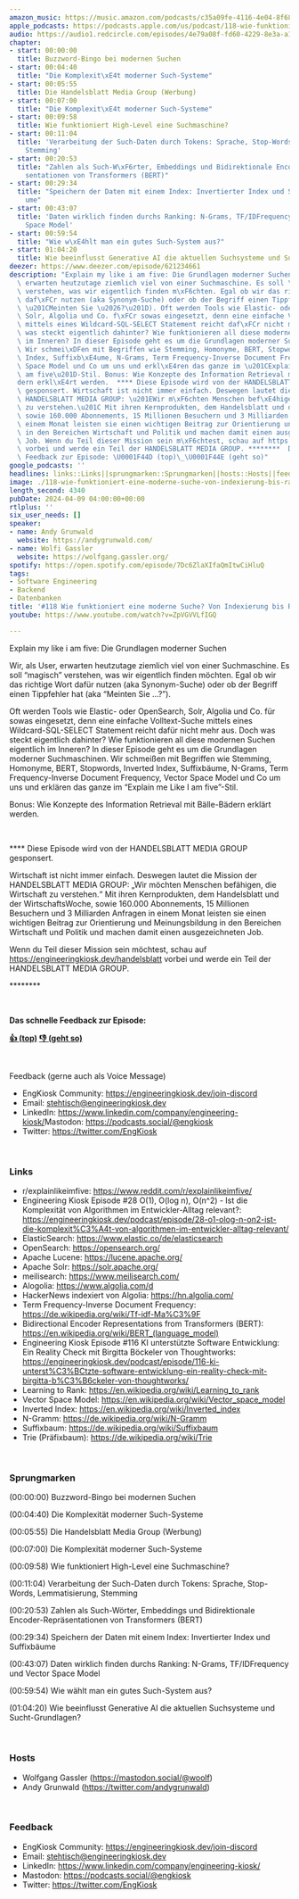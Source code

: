 ```yaml
---
amazon_music: https://music.amazon.com/podcasts/c35a09fe-4116-4e04-8f68-77d61b112e46/episodes/887584b2-f9ff-4b60-9351-71838e5d75bf/engineering-kiosk-118-wie-funktioniert-eine-moderne-suche-von-indexierung-bis-ranking
apple_podcasts: https://podcasts.apple.com/us/podcast/118-wie-funktioniert-eine-moderne-suche-von-indexierung/id1603082924?i=1000651847129&uo=4
audio: https://audio1.redcircle.com/episodes/4e79a08f-fd60-4229-8e3a-a1ff36c6e7d0/stream.mp3
chapter:
- start: 00:00:00
  title: Buzzword-Bingo bei modernen Suchen
- start: 00:04:40
  title: "Die Komplexit\xE4t moderner Such-Systeme"
- start: 00:05:55
  title: Die Handelsblatt Media Group (Werbung)
- start: 00:07:00
  title: "Die Komplexit\xE4t moderner Such-Systeme"
- start: 00:09:58
  title: Wie funktioniert High-Level eine Suchmaschine?
- start: 00:11:04
  title: 'Verarbeitung der Such-Daten durch Tokens: Sprache, Stop-Words, Lemmatisierung,
    Stemming'
- start: 00:20:53
  title: "Zahlen als Such-W\xF6rter, Embeddings und Bidirektionale Encoder-Repr\xE4\
    sentationen von Transformers (BERT)"
- start: 00:29:34
  title: "Speichern der Daten mit einem Index: Invertierter Index und Suffixb\xE4\
    ume"
- start: 00:43:07
  title: 'Daten wirklich finden durchs Ranking: N-Grams, TF/IDFrequency und Vector
    Space Model'
- start: 00:59:54
  title: "Wie w\xE4hlt man ein gutes Such-System aus?"
- start: 01:04:20
  title: Wie beeinflusst Generative AI die aktuellen Suchsysteme und Sucht-Grundlagen?
deezer: https://www.deezer.com/episode/621234661
description: "Explain my like i am five: Die Grundlagen moderner Suchen Wir, als User,\
  \ erwarten heutzutage ziemlich viel von einer Suchmaschine. Es soll \u201Cmagisch\u201D\
  \ verstehen, was wir eigentlich finden m\xF6chten. Egal ob wir das richtige Wort\
  \ daf\xFCr nutzen (aka Synonym-Suche) oder ob der Begriff einen Tippfehler hat (aka\
  \ \u201CMeinten Sie \u2026?\u201D). Oft werden Tools wie Elastic- oder OpenSearch,\
  \ Solr, Algolia und Co. f\xFCr sowas eingesetzt, denn eine einfache Volltext-Suche\
  \ mittels eines Wildcard-SQL-SELECT Statement reicht daf\xFCr nicht mehr aus. Doch\
  \ was steckt eigentlich dahinter? Wie funktionieren all diese modernen Suchen eigentlich\
  \ im Inneren? In dieser Episode geht es um die Grundlagen moderner Suchmaschinen.\
  \ Wir schmei\xDFen mit Begriffen wie Stemming, Homonyme, BERT, Stopwords, Inverted\
  \ Index, Suffixb\xE4ume, N-Grams, Term Frequency-Inverse Document Frequency, Vector\
  \ Space Model und Co um uns und erkl\xE4ren das ganze im \u201CExplain me Like I\
  \ am five\u201D-Stil. Bonus: Wie Konzepte des Information Retrieval mit B\xE4lle-B\xE4\
  dern erkl\xE4rt werden.  **** Diese Episode wird von der HANDELSBLATT MEDIA GROUP\
  \ gesponsert. Wirtschaft ist nicht immer einfach. Deswegen lautet die Mission der\
  \ HANDELSBLATT MEDIA GROUP: \u201EWir m\xF6chten Menschen bef\xE4higen, die Wirtschaft\
  \ zu verstehen.\u201C Mit ihren Kernprodukten, dem Handelsblatt und der WirtschaftsWoche,\
  \ sowie 160.000 Abonnements, 15 Millionen Besuchern und 3 Milliarden Anfragen in\
  \ einem Monat leisten sie einen wichtigen Beitrag zur Orientierung und Meinungsbildung\
  \ in den Bereichen Wirtschaft und Politik und machen damit einen ausgezeichneten\
  \ Job. Wenn du Teil dieser Mission sein m\xF6chtest, schau auf https://engineeringkiosk.dev/handelsblatt\
  \ vorbei und werde ein Teil der HANDELSBLATT MEDIA GROUP. ********  Das schnelle\
  \ Feedback zur Episode: \U0001F44D (top)\_\U0001F44E (geht so)"
google_podcasts: ''
headlines: links::Links||sprungmarken::Sprungmarken||hosts::Hosts||feedback::Feedback
image: ./118-wie-funktioniert-eine-moderne-suche-von-indexierung-bis-ranking.jpg
length_second: 4340
pubDate: 2024-04-09 04:00:00+00:00
rtlplus: ''
six_user_needs: []
speaker:
- name: Andy Grunwald
  website: https://andygrunwald.com/
- name: Wolfi Gassler
  website: https://wolfgang.gassler.org/
spotify: https://open.spotify.com/episode/7Dc6ZlaXIfaQmItwCiHluQ
tags:
- Software Engineering
- Backend
- Datenbanken
title: '#118 Wie funktioniert eine moderne Suche? Von Indexierung bis Ranking'
youtube: https://www.youtube.com/watch?v=ZpVGVVLfIGQ

---
```

<p>Explain my like i am five: Die Grundlagen moderner Suchen</p><p>Wir, als User, erwarten heutzutage ziemlich viel von einer Suchmaschine. Es soll “magisch” verstehen, was wir eigentlich finden möchten. Egal ob wir das richtige Wort dafür nutzen (aka Synonym-Suche) oder ob der Begriff einen Tippfehler hat (aka “Meinten Sie …?”).</p><p>Oft werden Tools wie Elastic- oder OpenSearch, Solr, Algolia und Co. für sowas eingesetzt, denn eine einfache Volltext-Suche mittels eines Wildcard-SQL-SELECT Statement reicht dafür nicht mehr aus. Doch was steckt eigentlich dahinter? Wie funktionieren all diese modernen Suchen eigentlich im Inneren? In dieser Episode geht es um die Grundlagen moderner Suchmaschinen. Wir schmeißen mit Begriffen wie Stemming, Homonyme, BERT, Stopwords, Inverted Index, Suffixbäume, N-Grams, Term Frequency-Inverse Document Frequency, Vector Space Model und Co um uns und erklären das ganze im “Explain me Like I am five”-Stil.</p><p>Bonus: Wie Konzepte des Information Retrieval mit Bälle-Bädern erklärt werden.</p><p><br></p><p>**** Diese Episode wird von der HANDELSBLATT MEDIA GROUP gesponsert.</p><p>Wirtschaft ist nicht immer einfach. Deswegen lautet die Mission der HANDELSBLATT MEDIA GROUP: „Wir möchten Menschen befähigen, die Wirtschaft zu verstehen.“ Mit ihren Kernprodukten, dem Handelsblatt und der WirtschaftsWoche, sowie 160.000 Abonnements, 15 Millionen Besuchern und 3 Milliarden Anfragen in einem Monat leisten sie einen wichtigen Beitrag zur Orientierung und Meinungsbildung in den Bereichen Wirtschaft und Politik und machen damit einen ausgezeichneten Job.</p><p>Wenn du Teil dieser Mission sein möchtest, schau auf<a href="https://engineeringkiosk.dev/handelsblatt"> https://engineeringkiosk.dev/handelsblatt</a> vorbei und werde ein Teil der HANDELSBLATT MEDIA GROUP.</p><p>********</p><p><br></p><p><strong>Das schnelle Feedback zur Episode:</strong></p><p><a href="https://api.openpodcast.dev/feedback/118/upvote" rel="nofollow"><strong>👍 (top)</strong></a><strong> </strong><a href="https://api.openpodcast.dev/feedback/118/downvote" rel="nofollow"><strong>👎 (geht so)</strong></a></p><p><br></p><p>Feedback (gerne auch als Voice Message)</p><ul><li>EngKiosk Community: <a href="https://engineeringkiosk.dev/join-discord">https://engineeringkiosk.dev/join-discord</a> </li><li>Email: <a href="mailto:stehtisch@engineeringkiosk.dev" rel="nofollow">stehtisch@engineeringkiosk.dev</a></li><li>LinkedIn: <a href="https://www.linkedin.com/company/engineering-kiosk/" rel="nofollow">https://www.linkedin.com/company/engineering-kiosk/</a>Mastodon: <a href="https://podcasts.social/@engkiosk" rel="nofollow">https://podcasts.social/@engkiosk</a></li><li>Twitter: <a href="https://twitter.com/EngKiosk" rel="nofollow">https://twitter.com/EngKiosk</a></li></ul><p><br></p><h3 id="links">Links</h3><ul><li>r/explainlikeimfive: <a href="https://www.reddit.com/r/explainlikeimfive/" rel="nofollow">https://www.reddit.com/r/explainlikeimfive/</a></li><li>Engineering Kiosk Episode #28 O(1), O(log n), O(n^2) - Ist die Komplexität von Algorithmen im Entwickler-Alltag relevant?: <a href="https://engineeringkiosk.dev/podcast/episode/28-o1-olog-n-on2-ist-die-komplexit%C3%A4t-von-algorithmen-im-entwickler-alltag-relevant/">https://engineeringkiosk.dev/podcast/episode/28-o1-olog-n-on2-ist-die-komplexit%C3%A4t-von-algorithmen-im-entwickler-alltag-relevant/</a></li><li>ElasticSearch: <a href="https://www.elastic.co/de/elasticsearch" rel="nofollow">https://www.elastic.co/de/elasticsearch</a></li><li>OpenSearch: <a href="https://opensearch.org/" rel="nofollow">https://opensearch.org/</a></li><li>Apache Lucene: <a href="https://lucene.apache.org/" rel="nofollow">https://lucene.apache.org/</a></li><li>Apache Solr: <a href="https://solr.apache.org/" rel="nofollow">https://solr.apache.org/</a></li><li>meilisearch: <a href="https://www.meilisearch.com/" rel="nofollow">https://www.meilisearch.com/</a></li><li>Alogolia: <a href="https://www.algolia.com/d" rel="nofollow">https://www.algolia.com/d</a></li><li>HackerNews indexiert von Algolia: <a href="https://hn.algolia.com/" rel="nofollow">https://hn.algolia.com/</a></li><li>Term Frequency-Inverse Document Frequency: <a href="https://de.wikipedia.org/wiki/Tf-idf-Ma%C3%9F" rel="nofollow">https://de.wikipedia.org/wiki/Tf-idf-Ma%C3%9F</a></li><li>Bidirectional Encoder Representations from Transformers (BERT): <a href="https://en.wikipedia.org/wiki/BERT_(language_model)" rel="nofollow">https://en.wikipedia.org/wiki/BERT_(language_model)</a></li><li>Engineering Kiosk Episode #116 KI unterstützte Software Entwicklung: Ein Reality Check mit Birgitta Böckeler von Thoughtworks: <a href="https://engineeringkiosk.dev/podcast/episode/116-ki-unterst%C3%BCtzte-software-entwicklung-ein-reality-check-mit-birgitta-b%C3%B6ckeler-von-thoughtworks/">https://engineeringkiosk.dev/podcast/episode/116-ki-unterst%C3%BCtzte-software-entwicklung-ein-reality-check-mit-birgitta-b%C3%B6ckeler-von-thoughtworks/</a></li><li>Learning to Rank: <a href="https://en.wikipedia.org/wiki/Learning_to_rank" rel="nofollow">https://en.wikipedia.org/wiki/Learning_to_rank</a></li><li>Vector Space Model: <a href="https://en.wikipedia.org/wiki/Vector_space_model" rel="nofollow">https://en.wikipedia.org/wiki/Vector_space_model</a></li><li>Inverted Index: <a href="https://en.wikipedia.org/wiki/Inverted_index" rel="nofollow">https://en.wikipedia.org/wiki/Inverted_index</a></li><li>N-Gramm: <a href="https://de.wikipedia.org/wiki/N-Gramm" rel="nofollow">https://de.wikipedia.org/wiki/N-Gramm</a></li><li>Suffixbaum: <a href="https://de.wikipedia.org/wiki/Suffixbaum" rel="nofollow">https://de.wikipedia.org/wiki/Suffixbaum</a></li><li>Trie (Präfixbaum): <a href="https://de.wikipedia.org/wiki/Trie" rel="nofollow">https://de.wikipedia.org/wiki/Trie</a></li></ul><p><br></p><h3 id="sprungmarken">Sprungmarken</h3><p>(00:00:00) Buzzword-Bingo bei modernen Suchen</p><p>(00:04:40) Die Komplexität moderner Such-Systeme</p><p>(00:05:55) Die Handelsblatt Media Group (Werbung)</p><p>(00:07:00) Die Komplexität moderner Such-Systeme</p><p>(00:09:58) Wie funktioniert High-Level eine Suchmaschine?</p><p>(00:11:04) Verarbeitung der Such-Daten durch Tokens: Sprache, Stop-Words, Lemmatisierung, Stemming</p><p>(00:20:53) Zahlen als Such-Wörter, Embeddings und Bidirektionale Encoder-Repräsentationen von Transformers (BERT)</p><p>(00:29:34) Speichern der Daten mit einem Index: Invertierter Index und Suffixbäume</p><p>(00:43:07) Daten wirklich finden durchs Ranking: N-Grams, TF/IDFrequency und Vector Space Model</p><p>(00:59:54) Wie wählt man ein gutes Such-System aus?</p><p>(01:04:20) Wie beeinflusst Generative AI die aktuellen Suchsysteme und Sucht-Grundlagen?</p><p><br></p><h3 id="hosts">Hosts</h3><ul><li>Wolfgang Gassler (<a href="https://mastodon.social/@woolf" rel="nofollow">https://mastodon.social/@woolf</a>)</li><li>Andy Grunwald (<a href="https://twitter.com/andygrunwald" rel="nofollow">https://twitter.com/andygrunwald</a>)</li></ul><p><br></p><h3 id="feedback">Feedback</h3><ul><li><span>EngKiosk Community: </span><a href="https://engineeringkiosk.dev/join-discord">https://engineeringkiosk.dev/join-discord</a><span> </span></li><li><span>Email: </span><a href="mailto:stehtisch@engineeringkiosk.dev" rel="nofollow">stehtisch@engineeringkiosk.dev</a></li><li><span>LinkedIn: </span><a href="https://www.linkedin.com/company/engineering-kiosk/" rel="nofollow">https://www.linkedin.com/company/engineering-kiosk/</a></li><li><span>Mastodon: </span><a href="https://podcasts.social/@engkiosk" rel="nofollow">https://podcasts.social/@engkiosk</a></li><li><span>Twitter: </span><a href="https://twitter.com/EngKiosk" rel="nofollow">https://twitter.com/EngKiosk</a></li></ul>